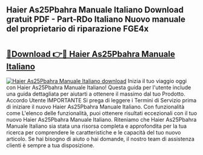 ## Haier As25Pbahra Manuale Italiano Download gratuit PDF - Part-RDo Italiano Nuovo manuale del proprietario di riparazione FGE4x

# <h2><a href="http://dfdsguo.blite.top/?on=Haier+As25Pbahra+Manuale+Italiano">🔗Download 👉🔴 Haier As25Pbahra Manuale Italiano</a></h2>

[![Haier As25Pbahra Manuale Italiano download](https://i.imgur.com/lujVjoI.png)](http://dfdsguo.blite.top/?on=Haier+As25Pbahra+Manuale+Italiano)
Inizia il tuo viaggio oggi con Haier As25Pbahra Manuale Italiano! Questa guida per l'utente include una guida dettagliata per aiutarti a ottenere il massimo dal tuo Prodotto. Accordo Utente IMPORTANTE Si prega di leggere i Termini di Servizio prima di iniziare il nuovo Haier As25Pbahra Manuale Italiano. Con funzionalità come L'elenco delle funzionalità, puoi ottenere risultati eccezionali con il tuo nuovo Haier As25Pbahra Manuale Italiano. Riteniamo che Haier As25Pbahra Manuale Italiano sia stata una risorsa completa e approfondita per la tua ricerca per comprendere le caratteristiche e le capacità del tuo nuovo articolo. Se hai bisogno di aiuto o hai domande, il nostro team di assistenza clienti è sempre a tua disposizione.
